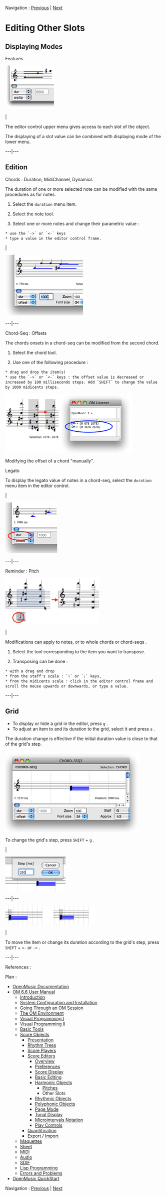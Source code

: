 
Navigation : [Previous](Editor-Pitch "page précédente\(Pitches\)")
| [Next](Editor-Rhythm "Next\(Rhythmic Objects\)")

# Editing Other Slots

## Displaying Modes

Features

![](../res/combine.png)

|

The editor control upper menu gives access to each slot of the object.

The displaying of a slot value can be combined with displaying mode of the
lower menu.  
  
---|---  
  
## Edition

Chords : Duration, MidiChannel, Dynamics

The duration of one or more selected note can be modified with the same
procedures as for notes.

  1. Select the `duration` menu item.

  2. Select the note tool.

  3. Select one or more notes and change their parametric value :

    * use the `->` or `<-` keys 
    * type a value in the editor control frame.

|

![](../res/moddur.png)  
  
---|---  
  
Chord-Seq : Offsets

The chords onsets in a  chord-seq can be modified from the second chord.

  1. Select the chord tool.

  2. Use one of the following procedure :

    * drag and drop the item(s) 
    * use the `->` or `<-` keys : the offset value is decreased or increased by 100 milliseconds steps. Add `SHIFT` to change the value by 1000 midicents steps.

![Modifying the offset of a chord "manually".](../res/movechordonset2.png)

Modifying the offset of a chord "manually".

Legato

To display the legato value of notes in a chord-seq, select the `duration`
menu item in the editor control.

|

![](../res/legato1.png)  
  
---|---  
  
Reminder : Pitch

[![](../res/transposechord3_1.png)](../res/transposechord3.png "Cliquez pour
agrandir")

|

Modifications can apply to notes, or to whole  chords or  chord-seqs .

  1. Select the tool corresponding to the item you want to transpose. 

  2. Transposing can be done : 

    * with a drag and drop
    * from the staff's scale : `↑` or `↓` keys,
    * from the midicents scale : click in the editor control frame and scroll the mouse upwards or downwards, or type a value.

  
  
---|---  
  
## Grid

  * To display or hide a grid in the editor, press `g` .
  * To adjust an item to and its duration to the grid, select it and press `a` .

The duration change is effective if the initial duration value is close to
that of the grid's step.

![](../res/grid1.png)

To change the grid's step, press `SHIFT` \+ `g` .

|

![](../res/grid2.png)  
  
---|---  
  
![](../res/durgrid.png)

|

To move the item or change its duration according to the grid's step, press
`SHIFT` \+ `<-` or `->` .  
  
---|---  
  
References :

Plan :

  * [OpenMusic Documentation](OM-Documentation)
  * [OM 6.6 User Manual](OM-User-Manual)
    * [Introduction](00-Sommaire)
    * [System Configuration and Installation](Installation)
    * [Going Through an OM Session](Goingthrough)
    * [The OM Environment](Environment)
    * [Visual Programming I](BasicVisualProgramming)
    * [Visual Programming II](AdvancedVisualProgramming)
    * [Basic Tools](BasicObjects)
    * [Score Objects](ScoreObjects)
      * [Presentation](Score-Objects-Intro)
      * [Rhythm Trees](RT)
      * [Score Players](ScorePlayer)
      * [Score Editors](ScoreEditors)
        * [Overview](Editor-Overview)
        * [Preferences](Editors-Prefs)
        * [Score Display](Editor-Display)
        * [Basic Editing](Editor-Basics)
        * [Harmonic Objects](Harmonic-Obj-Editor)
          * [Pitches](Editor-Pitch)
          * Other Slots
        * [Rhythmic Objects](Editor-Rhythm)
        * [Polyphonic Objects](Poly-Multi-Editor)
        * [Page Mode](Editor-PageMode)
        * [Tonal Display](Editor-Tonality)
        * [Microintervals Notation](Editor-Microintervals)
        * [Play Controls](Editor-Play)
      * [Quantification](Quantification)
      * [Export / Import](ImportExport)
    * [Maquettes](Maquettes)
    * [Sheet](Sheet)
    * [MIDI](MIDI)
    * [Audio](Audio)
    * [SDIF](SDIF)
    * [Lisp Programming](Lisp)
    * [Errors and Problems](errors)
  * [OpenMusic QuickStart](QuickStart-Chapters)

Navigation : [Previous](Editor-Pitch "page précédente\(Pitches\)")
| [Next](Editor-Rhythm "Next\(Rhythmic Objects\)")

